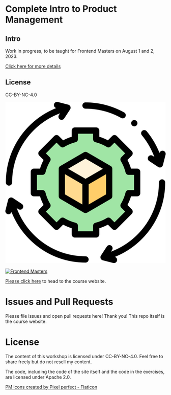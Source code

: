 # Complete Intro to Product Management

## Intro

Work in progress, to be taught for Frontend Masters on August 1 and 2, 2023. 

[Click here for more details](https://frontendmasters.com/workshops/product-management/)

## License

CC-BY-NC-4.0

<p align="center"><a href="fem"><img alt="pm logo" title="Product Management" src="./public/images/course-icon.png" /></a></p>

[![Frontend Masters](https://static.frontendmasters.com/assets/brand/logos/full.png)][fem]

[Please click here][course] to head to the course website.

# Issues and Pull Requests

Please file issues and open pull requests here! Thank you! This repo itself is the course website.

# License

The content of this workshop is licensed under CC-BY-NC-4.0. Feel free to share freely but do not resell my content.

The code, including the code of the site itself and the code in the exercises, are licensed under Apache 2.0.

[fem]: https://frontendmasters.com/workshops/product-management/
[course]: https://pm.holt.courses

[PM icons created by Pixel perfect - Flaticon](https://www.flaticon.com/free-icons/react)